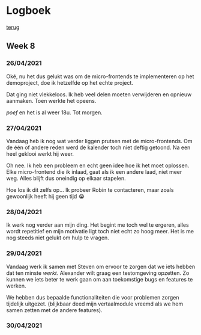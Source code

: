 # Logboek
[terug](https://martijnmeeldijk.github.io/stage/)





## Week 8

### 26/04/2021

Oké, nu het dus gelukt was om de micro-frontends te implementeren op het demoproject, doe ik hetzelfde op het echte project.

Dat ging niet vlekkeloos. Ik heb veel delen moeten verwijderen en opnieuw aanmaken. Toen werkte het opeens. 

*poef* en het is al weer 18u. Tot morgen.



### 27/04/2021

Vandaag heb ik nog wat verder liggen prutsen met de micro-frontends. Om de één of andere reden werd de kalender toch niet deftig getoond. Na een heel geklooi werkt hij weer.

Oh nee. Ik heb een probleem en echt geen idee hoe ik het moet oplossen. Elke micro-frontend die ik inlaad, gaat als ik een andere laad, niet meer weg. Alles blijft dus oneindig op elkaar stapelen.

Hoe los ik dit zelfs op... Ik probeer Robin te contacteren, maar zoals gewoonlijk heeft hij geen tijd :sob:

### 28/04/2021

Ik werk nog verder aan mijn ding. Het begint me toch wel te ergeren, alles wordt repetitief en mijn motivatie ligt toch niet echt zo hoog meer. Het is me nog steeds niet gelukt om hulp te vragen. 

### 29/04/2021

Vandaag werk ik samen met Steven om ervoor te zorgen dat we iets hebben dat ten minste *werkt*. Alexander wilt graag een testomgeving opzetten. Zo kunnen we iets beter te werk gaan om aan toekomstige bugs en features te werken. 

We hebben dus bepaalde functionaliteiten die voor problemen zorgen tijdelijk uitgezet. (blijkbaar deed mijn vertaalmodule vreemd als we hem samen zetten met de andere features). 

### 30/04/2021


